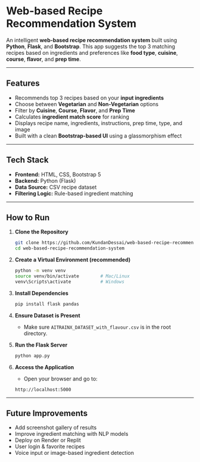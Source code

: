 # Web-based Recipe Recommendation System

An intelligent **web-based recipe recommendation system** built using **Python**, **Flask**, and **Bootstrap**. This app suggests the top 3 matching recipes based on ingredients and preferences like **food type**, **cuisine**, **course**, **flavor**, and **prep time**.

---

## Features

- Recommends top 3 recipes based on your **input ingredients**
- Choose between **Vegetarian** and **Non-Vegetarian** options
- Filter by **Cuisine**, **Course**, **Flavor**, and **Prep Time**
- Calculates **ingredient match score** for ranking
- Displays recipe name, ingredients, instructions, prep time, type, and image
- Built with a clean **Bootstrap-based UI** using a glassmorphism effect

---

## Tech Stack

- **Frontend:** HTML, CSS, Bootstrap 5  
- **Backend:** Python (Flask)  
- **Data Source:** CSV recipe dataset  
- **Filtering Logic:** Rule-based ingredient matching

---

## How to Run

1. **Clone the Repository**  
    ```bash
    git clone https://github.com/KundanDessai/web-based-recipe-recommendation-system.git
    cd web-based-recipe-recommendation-system
    ```

2. **Create a Virtual Environment (recommended)**  
    ```bash
    python -m venv venv
    source venv/bin/activate        # Mac/Linux
    venv\Scripts\activate           # Windows
    ```

3. **Install Dependencies**  
    ```bash
    pip install flask pandas
    ```

4. **Ensure Dataset is Present**  
    - Make sure `AITRAINX_DATASET_with_flavour.csv` is in the root directory.

5. **Run the Flask Server**  
    ```bash
    python app.py
    ```

6. **Access the Application**  
    - Open your browser and go to:  
    ```
    http://localhost:5000
    ```

---

## Future Improvements

- Add screenshot gallery of results  
- Improve ingredient matching with NLP models    
- Deploy on Render or Replit  
- User login & favorite recipes  
- Voice input or image-based ingredient detection


